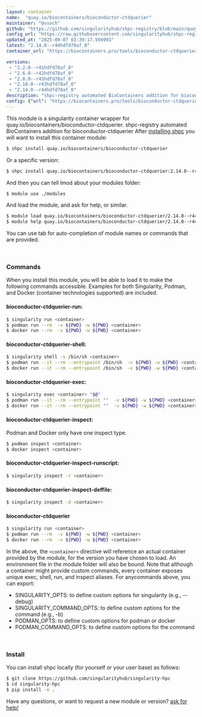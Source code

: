 ```yaml
---
layout: container
name:  "quay.io/biocontainers/bioconductor-ctdquerier"
maintainer: "@vsoch"
github: "https://github.com/singularityhub/shpc-registry/blob/main/quay.io/biocontainers/bioconductor-ctdquerier/container.yaml"
config_url: "https://raw.githubusercontent.com/singularityhub/shpc-registry/main/quay.io/biocontainers/bioconductor-ctdquerier/container.yaml"
updated_at: "2025-09-07 03:39:17.504993"
latest: "2.14.0--r44hdfd78af_0"
container_url: "https://biocontainers.pro/tools/bioconductor-ctdquerier"

versions:
 - "2.2.0--r41hdfd78af_0"
 - "2.6.0--r42hdfd78af_0"
 - "2.8.0--r43hdfd78af_0"
 - "2.10.0--r43hdfd78af_0"
 - "2.14.0--r44hdfd78af_0"
description: "shpc-registry automated BioContainers addition for bioconductor-ctdquerier"
config: {"url": "https://biocontainers.pro/tools/bioconductor-ctdquerier", "maintainer": "@vsoch", "description": "shpc-registry automated BioContainers addition for bioconductor-ctdquerier", "latest": {"2.14.0--r44hdfd78af_0": "sha256:58616f3c1d647b31191ecb63ec064a48ec1202bc24f7f4645e13e4889cb890d5"}, "tags": {"2.2.0--r41hdfd78af_0": "sha256:c82030c544b75dfcf60e0cdd1e4e25d4a9e7df8f230338c44ebb70f07478ff3d", "2.6.0--r42hdfd78af_0": "sha256:401648dcc906e3fceb4cde2f731529ffffbbb0b542a61b4d1d5df54ae6c9e152", "2.8.0--r43hdfd78af_0": "sha256:0ffe468d6765763b1ce77978f59d65ee0b834d94edaafb92237ce8a66d0d56de", "2.10.0--r43hdfd78af_0": "sha256:43d1fcafd561f03c9de2d3357bf58c6b24cfce3eb15dc52934d5b67ff8e3b0fa", "2.14.0--r44hdfd78af_0": "sha256:58616f3c1d647b31191ecb63ec064a48ec1202bc24f7f4645e13e4889cb890d5"}, "docker": "quay.io/biocontainers/bioconductor-ctdquerier"}
---
```


This module is a singularity container wrapper for quay.io/biocontainers/bioconductor-ctdquerier.
shpc-registry automated BioContainers addition for bioconductor-ctdquerier
After [installing shpc](#install) you will want to install this container module:


```bash
$ shpc install quay.io/biocontainers/bioconductor-ctdquerier
```

Or a specific version:

```bash
$ shpc install quay.io/biocontainers/bioconductor-ctdquerier:2.14.0--r44hdfd78af_0
```

And then you can tell lmod about your modules folder:

```bash
$ module use ./modules
```

And load the module, and ask for help, or similar.

```bash
$ module load quay.io/biocontainers/bioconductor-ctdquerier/2.14.0--r44hdfd78af_0
$ module help quay.io/biocontainers/bioconductor-ctdquerier/2.14.0--r44hdfd78af_0
```

You can use tab for auto-completion of module names or commands that are provided.

<br>

### Commands

When you install this module, you will be able to load it to make the following commands accessible.
Examples for both Singularity, Podman, and Docker (container technologies supported) are included.

#### bioconductor-ctdquerier-run:

```bash
$ singularity run <container>
$ podman run --rm  -v ${PWD} -w ${PWD} <container>
$ docker run --rm  -v ${PWD} -w ${PWD} <container>
```

#### bioconductor-ctdquerier-shell:

```bash
$ singularity shell -s /bin/sh <container>
$ podman run --it --rm --entrypoint /bin/sh  -v ${PWD} -w ${PWD} <container>
$ docker run --it --rm --entrypoint /bin/sh  -v ${PWD} -w ${PWD} <container>
```

#### bioconductor-ctdquerier-exec:

```bash
$ singularity exec <container> "$@"
$ podman run --it --rm --entrypoint ""  -v ${PWD} -w ${PWD} <container> "$@"
$ docker run --it --rm --entrypoint ""  -v ${PWD} -w ${PWD} <container> "$@"
```

#### bioconductor-ctdquerier-inspect:

Podman and Docker only have one inspect type.

```bash
$ podman inspect <container>
$ docker inspect <container>
```

#### bioconductor-ctdquerier-inspect-runscript:

```bash
$ singularity inspect -r <container>
```

#### bioconductor-ctdquerier-inspect-deffile:

```bash
$ singularity inspect -d <container>
```



#### bioconductor-ctdquerier

```bash
$ singularity run <container>
$ podman run --rm  -v ${PWD} -w ${PWD} <container>
$ docker run --rm  -v ${PWD} -w ${PWD} <container>
```


In the above, the `<container>` directive will reference an actual container provided
by the module, for the version you have chosen to load. An environment file in the
module folder will also be bound. Note that although a container
might provide custom commands, every container exposes unique exec, shell, run, and
inspect aliases. For anycommands above, you can export:

 - SINGULARITY_OPTS: to define custom options for singularity (e.g., --debug)
 - SINGULARITY_COMMAND_OPTS: to define custom options for the command (e.g., -b)
 - PODMAN_OPTS: to define custom options for podman or docker
 - PODMAN_COMMAND_OPTS: to define custom options for the command

<br>

### Install

You can install shpc locally (for yourself or your user base) as follows:

```bash
$ git clone https://github.com/singularityhub/singularity-hpc
$ cd singularity-hpc
$ pip install -e .
```

Have any questions, or want to request a new module or version? [ask for help!](https://github.com/singularityhub/singularity-hpc/issues)
